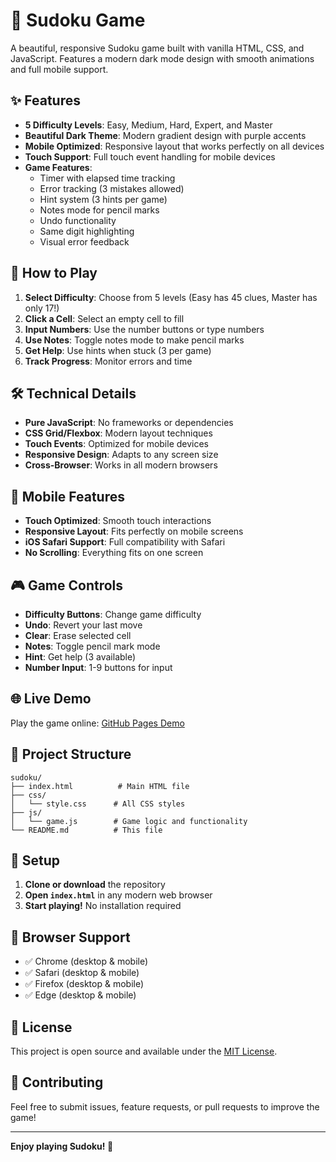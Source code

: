 # 🧩 Sudoku Game

A beautiful, responsive Sudoku game built with vanilla HTML, CSS, and JavaScript. Features a modern dark mode design with smooth animations and full mobile support.

## ✨ Features

- **5 Difficulty Levels**: Easy, Medium, Hard, Expert, and Master
- **Beautiful Dark Theme**: Modern gradient design with purple accents
- **Mobile Optimized**: Responsive layout that works perfectly on all devices
- **Touch Support**: Full touch event handling for mobile devices
- **Game Features**:
  - Timer with elapsed time tracking
  - Error tracking (3 mistakes allowed)
  - Hint system (3 hints per game)
  - Notes mode for pencil marks
  - Undo functionality
  - Same digit highlighting
  - Visual error feedback

## 🚀 How to Play

1. **Select Difficulty**: Choose from 5 levels (Easy has 45 clues, Master has only 17!)
2. **Click a Cell**: Select an empty cell to fill
3. **Input Numbers**: Use the number buttons or type numbers
4. **Use Notes**: Toggle notes mode to make pencil marks
5. **Get Help**: Use hints when stuck (3 per game)
6. **Track Progress**: Monitor errors and time

## 🛠️ Technical Details

- **Pure JavaScript**: No frameworks or dependencies
- **CSS Grid/Flexbox**: Modern layout techniques
- **Touch Events**: Optimized for mobile devices
- **Responsive Design**: Adapts to any screen size
- **Cross-Browser**: Works in all modern browsers

## 📱 Mobile Features

- **Touch Optimized**: Smooth touch interactions
- **Responsive Layout**: Fits perfectly on mobile screens
- **iOS Safari Support**: Full compatibility with Safari
- **No Scrolling**: Everything fits on one screen

## 🎮 Game Controls

- **Difficulty Buttons**: Change game difficulty
- **Undo**: Revert your last move
- **Clear**: Erase selected cell
- **Notes**: Toggle pencil mark mode
- **Hint**: Get help (3 available)
- **Number Input**: 1-9 buttons for input

## 🌐 Live Demo

Play the game online: [GitHub Pages Demo](https://van0klynx.github.io/sudoku/)

## 📁 Project Structure

```
sudoku/
├── index.html          # Main HTML file
├── css/
│   └── style.css      # All CSS styles
├── js/
│   └── game.js        # Game logic and functionality
└── README.md          # This file
```

## 🔧 Setup

1. **Clone or download** the repository
2. **Open `index.html`** in any modern web browser
3. **Start playing!** No installation required

## 🌟 Browser Support

- ✅ Chrome (desktop & mobile)
- ✅ Safari (desktop & mobile)
- ✅ Firefox (desktop & mobile)
- ✅ Edge (desktop & mobile)

## 📄 License

This project is open source and available under the [MIT License](LICENSE).

## 🤝 Contributing

Feel free to submit issues, feature requests, or pull requests to improve the game!

---

**Enjoy playing Sudoku! 🎯**
